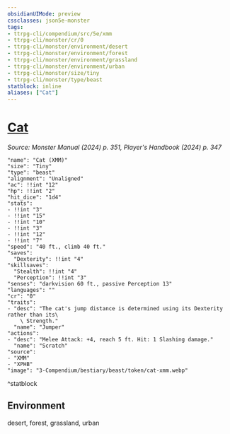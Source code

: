 ```yaml
---
obsidianUIMode: preview
cssclasses: json5e-monster
tags:
- ttrpg-cli/compendium/src/5e/xmm
- ttrpg-cli/monster/cr/0
- ttrpg-cli/monster/environment/desert
- ttrpg-cli/monster/environment/forest
- ttrpg-cli/monster/environment/grassland
- ttrpg-cli/monster/environment/urban
- ttrpg-cli/monster/size/tiny
- ttrpg-cli/monster/type/beast
statblock: inline
aliases: ["Cat"]
---
```

# [Cat](3-Compendium\bestiary\beast/cat-xmm.md)
*Source: Monster Manual (2024) p. 351, Player's Handbook (2024) p. 347*  

```statblock
"name": "Cat (XMM)"
"size": "Tiny"
"type": "beast"
"alignment": "Unaligned"
"ac": !!int "12"
"hp": !!int "2"
"hit_dice": "1d4"
"stats":
- !!int "3"
- !!int "15"
- !!int "10"
- !!int "3"
- !!int "12"
- !!int "7"
"speed": "40 ft., climb 40 ft."
"saves":
  "Dexterity": !!int "4"
"skillsaves":
  "Stealth": !!int "4"
  "Perception": !!int "3"
"senses": "darkvision 60 ft., passive Perception 13"
"languages": ""
"cr": "0"
"traits":
- "desc": "The cat's jump distance is determined using its Dexterity rather than its\
    \ Strength."
  "name": "Jumper"
"actions":
- "desc": "Melee Attack: +4, reach 5 ft. Hit: 1 Slashing damage."
  "name": "Scratch"
"source":
- "XMM"
- "XPHB"
"image": "3-Compendium/bestiary/beast/token/cat-xmm.webp"
```
^statblock

## Environment

desert, forest, grassland, urban